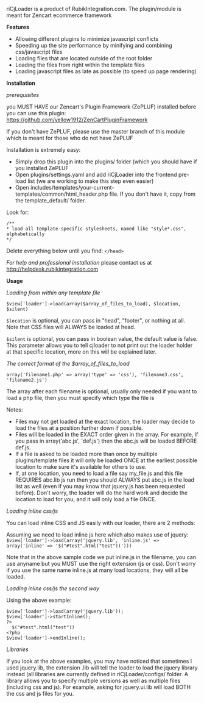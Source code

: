 riCjLoader is a product of RubikIntegration.com. The plugin/module is meant for Zencart ecommerce framework

**Features**
- Allowing different plugins to minimize javascript conflicts
- Speeding up the site performance by minifying and combining css/javascript files
- Loading files that are located outside of the root folder
- Loading the files from right within the template files
- Loading javascript files as late as possible (to speed up page rendering)

**Installation**

*prerequisites* 

you MUST HAVE our Zencart's Plugin Framework (ZePLUF) installed before you can use this plugin:
https://github.com/yellow1912/ZenCartPluginFramework

If you don't have ZePLUF, please use the master branch of this module which is meant for those who do not have ZePLUF

Installation is extremely easy:
- Simply drop this plugin into the plugins/ folder (which you should have if you installed ZePLUF
- Open plugins/settings.yaml and add riCjLoader into the frontend pre-load list (we are working to make this step even easier)
- Open includes/templates/your-current-templates/common/html_header.php file. If you don't have it, copy from the template_default/ folder.

Look for: 

    /**
    * load all template-specific stylesheets, named like "style*.css", alphabetically
    */

Delete everything below until you find:
`</head>`

*For help and professional installation* please contact us at http://helpdesk.rubikintegration.com

**Usage**

*Loading from within any template file*

`$view['loader']->load(array($array_of_files_to_load), $location, $silent)`

`$location` is optional, you can pass in "head", "footer", or nothing at all. Note that CSS files will ALWAYS be loaded at head.

`$silent` is optional, you can pass in boolean value, the default value is false. This parameter allows you to tell cjloader to not print out the loader holder at that specific location, more on this will be explained later.

*The correct format of the $array_of_files_to_load*

`array('filename1.php' => array('type' => 'css'), 'filename3.css', 'filename2.js')`

The array after each filename is optional, usually only needed if you want to load a php file, then you must specify which type the file is

Notes:
- Files may not get loaded at the exact location, the loader may decide to load the files at a position further down if possible.
- Files will be loaded in the EXACT order given in the array. For example, if you pass in array('abc.js', 'def.js') then the abc.js will be loaded BEFORE def.js.
- If a file is asked to be loaded more than once by multiple plugins/template files it will only be loaded ONCE at the earliest possible location to make sure it's available for others to use.
- If, at one location, you need to load a file say my_file.js and this file REQUIRES abc.lib js run then you should ALWAYS put abc.js in the load list as well (even if you may know that jquery.js has been requested before). Don't worry, the loader will do the hard work and decide the location to load for you, and it will only load a file ONCE.

*Loading inline css/js*

You can load inline CSS and JS easily with our loader, there are 2 methods:

Assuming we need to load inline js here which also makes use of jquery:
`$view['loader']->load(array('jquery.lib', 'inline.js' => array('inline' => '$("#test".html("test"))')))`

Note that in the above sample code we put inline.js in the filename, you can use anyname but you MUST use the right extension (js or css). Don't worry if you use the same name inline.js at many load locations, they will all be loaded.

*Loading inline css/js the second way*

Using the above example:

    $view['loader']->load(array('jquery.lib'));
    $view['loader']->startInline();
    ?>
      $("#test".html("test"))
    <?php
    $view['loader']->endInline();

*Libraries*

If you look at the above examples, you may have noticed that sometimes I used jquery.lib, the extension .lib will tell the loader to load the jquery library instead (all libraries are currently defined in riCjLoader/configs/ folder. A library allows you to specify multiple versions as well as multiple files (including css and js). For example, asking for jquery.ui.lib will load BOTH the css and js files for you.
